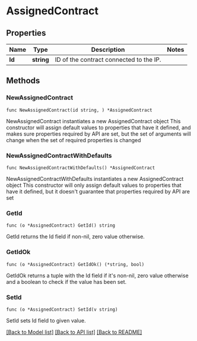 # AssignedContract

## Properties

Name | Type | Description | Notes
------------ | ------------- | ------------- | -------------
**Id** | **string** | ID of the contract connected to the IP. | 

## Methods

### NewAssignedContract

`func NewAssignedContract(id string, ) *AssignedContract`

NewAssignedContract instantiates a new AssignedContract object
This constructor will assign default values to properties that have it defined,
and makes sure properties required by API are set, but the set of arguments
will change when the set of required properties is changed

### NewAssignedContractWithDefaults

`func NewAssignedContractWithDefaults() *AssignedContract`

NewAssignedContractWithDefaults instantiates a new AssignedContract object
This constructor will only assign default values to properties that have it defined,
but it doesn't guarantee that properties required by API are set

### GetId

`func (o *AssignedContract) GetId() string`

GetId returns the Id field if non-nil, zero value otherwise.

### GetIdOk

`func (o *AssignedContract) GetIdOk() (*string, bool)`

GetIdOk returns a tuple with the Id field if it's non-nil, zero value otherwise
and a boolean to check if the value has been set.

### SetId

`func (o *AssignedContract) SetId(v string)`

SetId sets Id field to given value.



[[Back to Model list]](../README.md#documentation-for-models) [[Back to API list]](../README.md#documentation-for-api-endpoints) [[Back to README]](../README.md)


